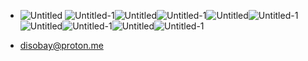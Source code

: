
- ![Untitled](https://github.com/Mulc1b3R/Mulc1b3R/assets/158625834/bcede816-89bd-4c21-ae0a-2b9724f05d70) ![Untitled-1](https://github.com/Mulc1b3R/Mulc1b3R/assets/158625834/3cf2b711-761f-4027-9605-ba5ebb391735)![Untitled](https://github.com/Mulc1b3R/Mulc1b3R/assets/158625834/500253d0-a46d-4ca6-9614-aff186a09208)![Untitled-1](https://github.com/Mulc1b3R/Mulc1b3R/assets/158625834/5a9f5f33-799d-4183-bf9d-ec31343e3d22)![Untitled](https://github.com/Mulc1b3R/Mulc1b3R/assets/158625834/2b4b61a6-54b1-42d4-a2f7-ef5296f3184a)![Untitled-1](https://github.com/Mulc1b3R/Mulc1b3R/assets/158625834/df45bcb7-d47f-47c1-afaf-410f190705e1)![Untitled](https://github.com/Mulc1b3R/Mulc1b3R/assets/158625834/e2004f5e-46b1-4d52-a777-f113be5d23a6)![Untitled-1](https://github.com/Mulc1b3R/Mulc1b3R/assets/158625834/c82e9aa3-d5c5-4ffa-87d6-f78a3b4f55d2)![Untitled](https://github.com/Mulc1b3R/Mulc1b3R/assets/158625834/015bad73-3ed9-48b4-abc1-3b2856737f59)![Untitled-1](https://github.com/Mulc1b3R/Mulc1b3R/assets/158625834/721fa349-7d34-4b25-a391-4576038253a4)

- disobay@proton.me











<!---
Mulc1b3R/Mulc1b3R is a ✨ special ✨ repository because its `README.md` (this file) appears on your GitHub profile.
You can click the Preview link to take a look at your changes.
--->
